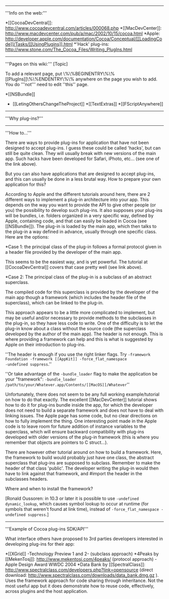

----
'''Info on the web:'''


*[[CocoaDevCentral]]: http://www.cocoadevcentral.com/articles/000068.php
*[[MacDevCenter]]: http://www.macdevcenter.com/pub/a/mac/2002/10/15/cocoa.html
*Apple: http://developer.apple.com/documentation/Cocoa/Conceptual/[[LoadingCode]]/Tasks/[[UsingPlugins]].html
*'Hack' plug-ins: http://www.stone.com/The_Cocoa_Files/Writing_PlugIns.html


----
'''Pages on this wiki:'''
[Topic]

To add a relevant page, put \\%\\%BEGINENTRY\\%\\%[[PlugIns]]\\%\\%ENDENTRY\\%\\% anywhere on the page you wish to add.
You do '''not''' need to edit ''this'' page.


*[[NSBundle]]
* [[LetingOthersChangeTheProject]]
*[[TextExtras]]
*[[FScriptAnywhere]]


----
'''Why plug-ins?'''

----
'''How to...'''

There are ways to provide plug-ins for application that have not been designed to accept plug-ins. I guess these could be called 'hacks', but can still be quite clean. They will usually break with new versions of the main app. Such hacks have been developed for Safari, iPhoto, etc... (see one of the link above).

But you can also have applications that are designed to accept plug-ins, and this can usually be done in a less brutal way. How to prepare your own application for this?

According to Apple and the different tutorials around here, there are 2 different ways to implement a plug-in architecture into your app. This depends on the way you want to provide the API to give other people (or you) the possibility to develop such plug-ins. It also supposes your plug-ins will be bundles, i.e. folders organized in a very specific way, defined by Apple, containing code, and that can easily be loaded in Cocoa (see [[NSBundle]]). The plug-in is loaded by the main app, which then talks to the plug-in a way defined in advance, usually through one specific class. Here are the options:


*Case 1: the principal class of the plug-in follows a formal protocol given in a header file provided by the developer of the main app.

This seems to be the easiest way, and is yet powerful. The tutorial at [[CocoaDevCentral]] covers that case pretty well (see link above).

*Case 2: The principal class of the plug-in is a subclass of an abstract superclass.

The compiled code for this superclass is provided by the developer of the main app though a framework (which includes the header file of the superclass), which can be linked to the plug-in.

This approach appears to be a little more complicated to implement, but may be useful and/or necessary to provide methods to the subclasses in the plug-in, so they have less code to write. One of the difficulty is to let the plug-in know about a class without the source code (the superclass developed by the author of the main app). The header is not enough. This is where providing a framework can help and this is what is suggested by Apple on their introduction to plug-ins.

''The header is enough if you use the right linker flags.  Try <code>-framework Foundation -framework [[AppKit]] -force_flat_namespace -undefined suppress</code>.''

''Or take advantage of the <code>-bundle_loader</code> flag to make the application be your "framework": <code>-bundle_loader /path/to/your/Whatever.app/Contents/[[MacOS]]/Whatever</code>''

Unfortunately, there does not seem to be any full working example/tutorial on how to do that exactly. The excellent [[MacDevCenter]] tutorial shows how to do it for plug-ins bundle inside the app, for which the developer does not need to build a separate framework and does not have to deal with linking issues. The Apple page has some code, but no clear directions on how to fully implement the thing. One interesting point made in the Apple code is to leave room for future addition of instance variables to the superclass, which will ensure backward compatibility with plug-ins developed with older versions of the plug-in framework (this is where you remember that objects are pointers to C struct...).

There are however other tutorial around on how to build a framework. Here, the framework to build would probably just have one class, the abstract superclass that plug-ins are supposed to subclass. Remember to make the header of that class 'public'. The developer writing the plug-in would then have to link against that framework, and #import the header in the subclasses headers.

Where and when to install the framework? 

[Ronald Oussoren: in 10.3 or later it is possible to use <code>-undefined dynamic_lookup</code>, which causes symbol lookup to occur at runtime (for symbols that weren't found at link time), instead of <code>-force_flat_namespace -undefined suppress</code>.]



----
'''Example of Cocoa plug-ins SDK/API'''

What interface others have proposed to 3rd parties developers interested in developing plug-ins for their app:

*[[XGrid]] -Technology Preview 1 and 2- (subclass approach)
*4Peaks by [[MekenTosj]]: http://www.mekentosj.com/4peaks/ (protocol approach) - Apple Design Award WWDC 2004
*Data Bank by [[SpectralClass]]:  http://www.spectralclass.com/developers.php?link=opensource (direct download:  http://www.spectralclass.com/downloads/data_bank.dmg.gz ).  Uses the framework approach for code sharing through inheritance.  Not the most useful app but it does demonstrate how to reuse code, effectively, across plugins and the host application.